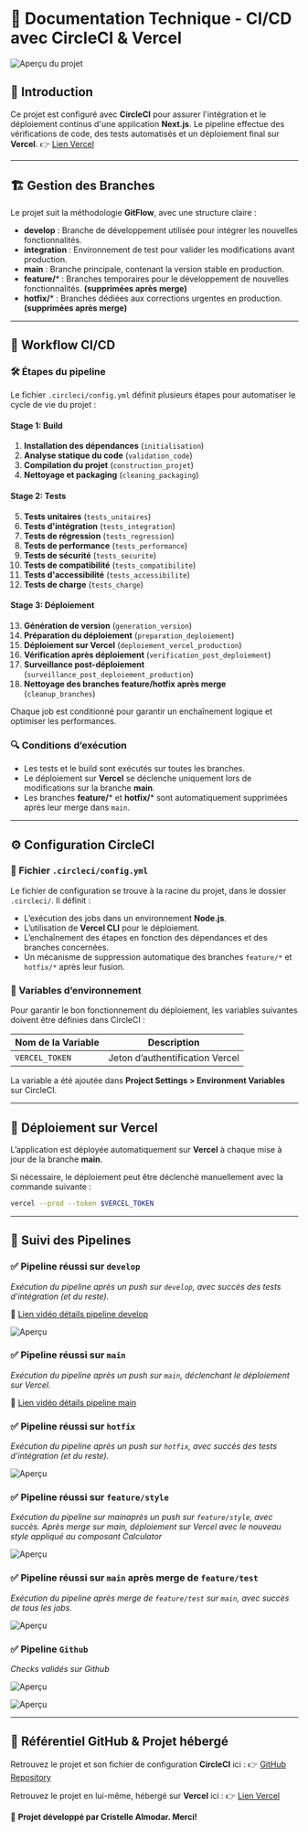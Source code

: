 # 📘 Documentation Technique - CI/CD avec CircleCI & Vercel

![Aperçu du projet](public/project.png)

## 🚀 Introduction
Ce projet est configuré avec **CircleCI** pour assurer l'intégration et le déploiement continus d'une application **Next.js**. Le pipeline effectue des vérifications de code, des tests automatisés et un déploiement final sur **Vercel**.
👉 [Lien Vercel](https://testindusnext.vercel.app/)

---

## 🏗️ Gestion des Branches
Le projet suit la méthodologie **GitFlow**, avec une structure claire :

- **develop** : Branche de développement utilisée pour intégrer les nouvelles fonctionnalités.
- **integration** : Environnement de test pour valider les modifications avant production.
- **main** : Branche principale, contenant la version stable en production.
- **feature/*** : Branches temporaires pour le développement de nouvelles fonctionnalités. **(supprimées après merge)**
- **hotfix/*** : Branches dédiées aux corrections urgentes en production. **(supprimées après merge)**

---

## 🔄 Workflow CI/CD

### 🛠 Étapes du pipeline
Le fichier `.circleci/config.yml` définit plusieurs étapes pour automatiser le cycle de vie du projet :

#### **Stage 1: Build**
1. **Installation des dépendances** (`initialisation`)
2. **Analyse statique du code** (`validation_code`)
3. **Compilation du projet** (`construction_projet`)
4. **Nettoyage et packaging** (`cleaning_packaging`)

#### **Stage 2: Tests**
5. **Tests unitaires** (`tests_unitaires`)
6. **Tests d'intégration** (`tests_integration`)
7. **Tests de régression** (`tests_regression`)
8. **Tests de performance** (`tests_performance`)
9. **Tests de sécurité** (`tests_securite`)
10. **Tests de compatibilité** (`tests_compatibilite`)
11. **Tests d'accessibilité** (`tests_accessibilite`)
12. **Tests de charge** (`tests_charge`)

#### **Stage 3: Déploiement**
13. **Génération de version** (`generation_version`)
14. **Préparation du déploiement** (`preparation_deploiement`)
15. **Déploiement sur Vercel** (`deploiement_vercel_production`)
16. **Vérification après déploiement** (`verification_post_deploiement`)
17. **Surveillance post-déploiement** (`surveillance_post_deploiement_production`)
18. **Nettoyage des branches feature/hotfix après merge** (`cleanup_branches`)

Chaque job est conditionné pour garantir un enchaînement logique et optimiser les performances.

### 🔍 Conditions d’exécution
- Les tests et le build sont exécutés sur toutes les branches.
- Le déploiement sur **Vercel** se déclenche uniquement lors de modifications sur la branche **main**.
- Les branches **feature/*** et **hotfix/*** sont automatiquement supprimées après leur merge dans `main`.

---

## ⚙️ Configuration CircleCI

### 📁 Fichier `.circleci/config.yml`
Le fichier de configuration se trouve à la racine du projet, dans le dossier `.circleci/`. Il définit :

- L’exécution des jobs dans un environnement **Node.js**.
- L’utilisation de **Vercel CLI** pour le déploiement.
- L’enchaînement des étapes en fonction des dépendances et des branches concernées.
- Un mécanisme de suppression automatique des branches `feature/*` et `hotfix/*` après leur fusion.

### 🔑 Variables d’environnement
Pour garantir le bon fonctionnement du déploiement, les variables suivantes doivent être définies dans CircleCI :

| Nom de la Variable | Description |
|--------------------|-------------|
| `VERCEL_TOKEN` | Jeton d’authentification Vercel |

La variable a été ajoutée dans **Project Settings > Environment Variables** sur CircleCI.

---

## 🚀 Déploiement sur Vercel
L’application est déployée automatiquement sur **Vercel** à chaque mise à jour de la branche **main**.

Si nécessaire, le déploiement peut être déclenché manuellement avec la commande suivante :

```bash
vercel --prod --token $VERCEL_TOKEN
```

---

## 📸 Suivi des Pipelines  
### ✅ **Pipeline réussi sur `develop`**
_Exécution du pipeline après un push sur `develop`, avec succès des tests d'intégration (et du reste)._

🎥 [Lien vidéo détails pipeline develop](https://www.youtube.com/watch?v=57U_apVG0rc)

![Aperçu](documentation/tests.png)

### ✅ **Pipeline réussi sur `main`**
_Exécution du pipeline après un push sur `main`, déclenchant le déploiement sur Vercel._

🎥 [Lien vidéo détails pipeline main](https://www.youtube.com/watch?v=Fk72kAiEsvI)


### ✅ **Pipeline réussi sur `hotfix`**
_Exécution du pipeline après un push sur `hotfix`, avec succès des tests d'intégration (et du reste)._

![Aperçu](documentation/hotfix.png)

### ✅ **Pipeline réussi sur `feature/style`**
_Exécution du pipeline sur mainaprès un push sur `feature/style`, avec succès. Après merge sur main, déploiement sur Vercel avec le nouveau style appliqué au composant Calculator_

![Aperçu](documentation/feature-style.png)

### ✅ **Pipeline réussi sur `main` après merge de `feature/test`**
_Exécution du pipeline après merge de `feature/test` sur `main`, avec succès de tous les jobs._

![Aperçu](documentation/feature.png)

### ✅ **Pipeline `Github`**
_Checks validés sur Github_

![Aperçu](documentation/checks.png)

![Aperçu](documentation/github.png)

---

## 🔗 Référentiel GitHub & Projet hébergé
Retrouvez le projet et son fichier de configuration **CircleCI** ici :
👉 [GitHub Repository](https://github.com/cristelleal/test_indus_next/blob/main/.circleci/config.yml)

Retrouvez le projet en lui-même, hébergé sur **Vercel** ici :
👉 [Lien Vercel](https://testindusnext.vercel.app/)

🚀 **Projet développé par Cristelle Almodar. Merci!**